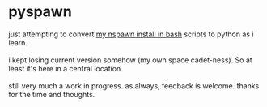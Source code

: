 # pyspawn
just attempting to convert [my nspawn install in bash](https://github.com/mstrpi/nspawn) scripts to python as i learn.\
\
i kept losing current version somehow (my own space cadet-ness). So at least it's here in a central location.\
\
still very much a work in progress. as always, feedback is welcome. thanks for the time and thoughts.
